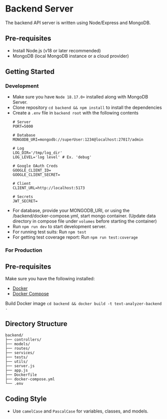 # Backend Server
The backend API server is written using Node/Express and MongoDB.


## Pre-requisites
- Install Node.js (v18 or later recommended)
- MongoDB (local MongoDB instance or a cloud provider)


## Getting Started

### Development
- Make sure you have `Node 18.17.0+` installed along with MongoDB Server.
- Clone repository
    `cd backend && npm install` to install the dependencies
- Create a `.env` file in `backend root` with the following contents
    ```
    # Server
    PORT=5000

    # Database
    MONGODB_URI=mongodb://superUser:1234@localhost:27017/admin

    # Log
    LOG_DIR='/tmp/log_dir'
    LOG_LEVEL='log level' # Ex. 'debug'

    # Google OAuth Creds
    GOOGLE_CLIENT_ID=
    GOOGLE_CLIENT_SECRET=

    # Client
    CLIENT_URL=http://localhost:5173

    # Secrets
    JWT_SECRET=

    ```
- For database, provide your MONGODB_URI, or using the /backend/docker-compose.yml, start mongo container. (Update data directory in compose file under `volumes` before starting the container)
- Run `npm run dev` to start development server.
- For running test suits: Run `npm test`
- For getting test coverage report: Run `npm run test:coverage`

### For Production

## Pre-requisites
Make sure you have the following installed:
- [Docker](https://docs.docker.com/get-docker/)
- [Docker Compose](https://docs.docker.com/compose/install/)

Build Docker image
`cd backend && docker build -t text-analyzer-backend .`

## Directory Structure
```
backend/
├── controllers/
├── models/
├── routes/
├── services/
├── tests/
├── utils/
├── server.js
├── app.js
├── Dockerfile
├── docker-compose.yml
└── .env
```

## Coding Style
- Use `camelCase` and `PascalCase` for variables, classes, and models.
